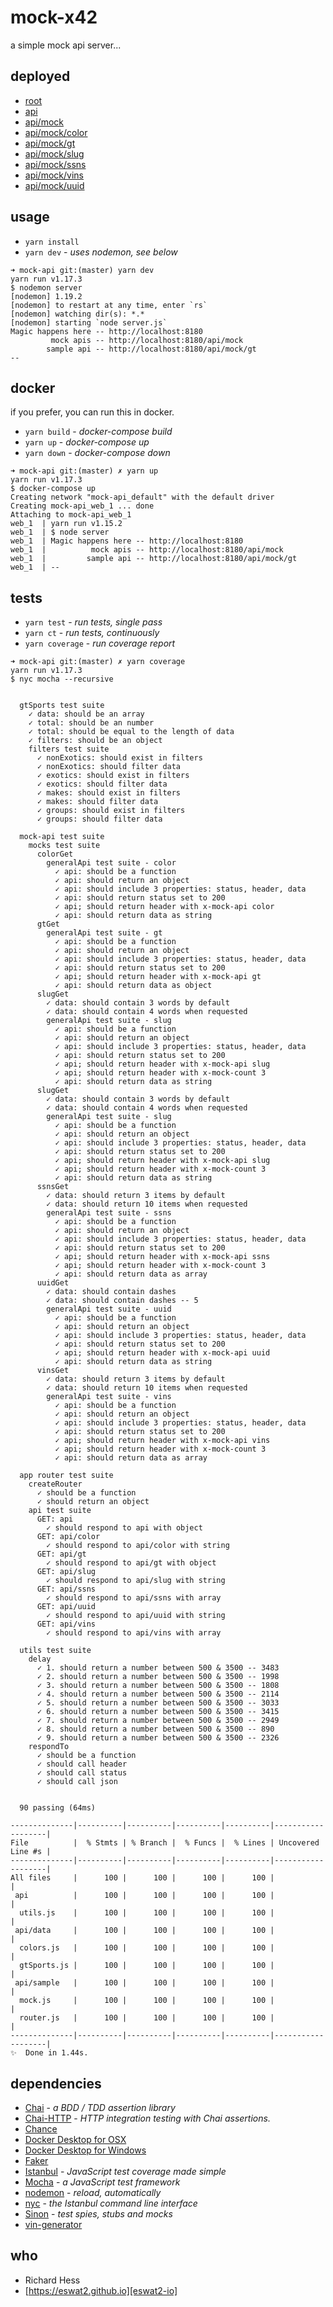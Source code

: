 # mock-x42

a simple mock api server...


## deployed

- [root][api-root]
- [api][api-api]
- [api/mock][api-mock]
- [api/mock/color][api-color]
- [api/mock/gt][api-gt]
- [api/mock/slug][api-slug]
- [api/mock/ssns][api-ssns]
- [api/mock/vins][api-vins]
- [api/mock/uuid][api-uuid]


## usage

- `yarn install`
- `yarn dev` - _uses nodemon, see below_


```
➜ mock-api git:(master) yarn dev
yarn run v1.17.3
$ nodemon server
[nodemon] 1.19.2
[nodemon] to restart at any time, enter `rs`
[nodemon] watching dir(s): *.*
[nodemon] starting `node server.js`
Magic happens here -- http://localhost:8180
         mock apis -- http://localhost:8180/api/mock
        sample api -- http://localhost:8180/api/mock/gt
--
```

## docker

if you prefer, you can run this in docker.

- `yarn build` - _docker-compose build_
- `yarn up` - _docker-compose up_
- `yarn down` - _docker-compose down_


```
➜ mock-api git:(master) ✗ yarn up
yarn run v1.17.3
$ docker-compose up
Creating network "mock-api_default" with the default driver
Creating mock-api_web_1 ... done
Attaching to mock-api_web_1
web_1  | yarn run v1.15.2
web_1  | $ node server
web_1  | Magic happens here -- http://localhost:8180
web_1  |          mock apis -- http://localhost:8180/api/mock
web_1  |         sample api -- http://localhost:8180/api/mock/gt
web_1  | --

```

## tests

- `yarn test` - _run tests, single pass_
- `yarn ct` - _run tests, continuously_
- `yarn coverage` - _run coverage report_


```
➜ mock-api git:(master) ✗ yarn coverage
yarn run v1.17.3
$ nyc mocha --recursive


  gtSports test suite
    ✓ data: should be an array
    ✓ total: should be an number
    ✓ total: should be equal to the length of data
    ✓ filters: should be an object
    filters test suite
      ✓ nonExotics: should exist in filters
      ✓ nonExotics: should filter data
      ✓ exotics: should exist in filters
      ✓ exotics: should filter data
      ✓ makes: should exist in filters
      ✓ makes: should filter data
      ✓ groups: should exist in filters
      ✓ groups: should filter data

  mock-api test suite
    mocks test suite
      colorGet
        generalApi test suite - color
          ✓ api: should be a function
          ✓ api: should return an object
          ✓ api: should include 3 properties: status, header, data
          ✓ api: should return status set to 200
          ✓ api; should return header with x-mock-api color
          ✓ api: should return data as string
      gtGet
        generalApi test suite - gt
          ✓ api: should be a function
          ✓ api: should return an object
          ✓ api: should include 3 properties: status, header, data
          ✓ api: should return status set to 200
          ✓ api; should return header with x-mock-api gt
          ✓ api: should return data as object
      slugGet
        ✓ data: should contain 3 words by default
        ✓ data: should contain 4 words when requested
        generalApi test suite - slug
          ✓ api: should be a function
          ✓ api: should return an object
          ✓ api: should include 3 properties: status, header, data
          ✓ api: should return status set to 200
          ✓ api; should return header with x-mock-api slug
          ✓ api; should return header with x-mock-count 3
          ✓ api: should return data as string
      slugGet
        ✓ data: should contain 3 words by default
        ✓ data: should contain 4 words when requested
        generalApi test suite - slug
          ✓ api: should be a function
          ✓ api: should return an object
          ✓ api: should include 3 properties: status, header, data
          ✓ api: should return status set to 200
          ✓ api; should return header with x-mock-api slug
          ✓ api; should return header with x-mock-count 3
          ✓ api: should return data as string
      ssnsGet
        ✓ data: should return 3 items by default
        ✓ data: should return 10 items when requested
        generalApi test suite - ssns
          ✓ api: should be a function
          ✓ api: should return an object
          ✓ api: should include 3 properties: status, header, data
          ✓ api: should return status set to 200
          ✓ api; should return header with x-mock-api ssns
          ✓ api; should return header with x-mock-count 3
          ✓ api: should return data as array
      uuidGet
        ✓ data: should contain dashes
        ✓ data: should contain dashes -- 5
        generalApi test suite - uuid
          ✓ api: should be a function
          ✓ api: should return an object
          ✓ api: should include 3 properties: status, header, data
          ✓ api: should return status set to 200
          ✓ api; should return header with x-mock-api uuid
          ✓ api: should return data as string
      vinsGet
        ✓ data: should return 3 items by default
        ✓ data: should return 10 items when requested
        generalApi test suite - vins
          ✓ api: should be a function
          ✓ api: should return an object
          ✓ api: should include 3 properties: status, header, data
          ✓ api: should return status set to 200
          ✓ api; should return header with x-mock-api vins
          ✓ api; should return header with x-mock-count 3
          ✓ api: should return data as array

  app router test suite
    createRouter
      ✓ should be a function
      ✓ should return an object
    api test suite
      GET: api
        ✓ should respond to api with object
      GET: api/color
        ✓ should respond to api/color with string
      GET: api/gt
        ✓ should respond to api/gt with object
      GET: api/slug
        ✓ should respond to api/slug with string
      GET: api/ssns
        ✓ should respond to api/ssns with array
      GET: api/uuid
        ✓ should respond to api/uuid with string
      GET: api/vins
        ✓ should respond to api/vins with array

  utils test suite
    delay
      ✓ 1. should return a number between 500 & 3500 -- 3483
      ✓ 2. should return a number between 500 & 3500 -- 1998
      ✓ 3. should return a number between 500 & 3500 -- 1808
      ✓ 4. should return a number between 500 & 3500 -- 2114
      ✓ 5. should return a number between 500 & 3500 -- 3033
      ✓ 6. should return a number between 500 & 3500 -- 3415
      ✓ 7. should return a number between 500 & 3500 -- 2949
      ✓ 8. should return a number between 500 & 3500 -- 890
      ✓ 9. should return a number between 500 & 3500 -- 2326
    respondTo
      ✓ should be a function
      ✓ should call header
      ✓ should call status
      ✓ should call json


  90 passing (64ms)

--------------|----------|----------|----------|----------|-------------------|
File          |  % Stmts | % Branch |  % Funcs |  % Lines | Uncovered Line #s |
--------------|----------|----------|----------|----------|-------------------|
All files     |      100 |      100 |      100 |      100 |                   |
 api          |      100 |      100 |      100 |      100 |                   |
  utils.js    |      100 |      100 |      100 |      100 |                   |
 api/data     |      100 |      100 |      100 |      100 |                   |
  colors.js   |      100 |      100 |      100 |      100 |                   |
  gtSports.js |      100 |      100 |      100 |      100 |                   |
 api/sample   |      100 |      100 |      100 |      100 |                   |
  mock.js     |      100 |      100 |      100 |      100 |                   |
  router.js   |      100 |      100 |      100 |      100 |                   |
--------------|----------|----------|----------|----------|-------------------|
✨  Done in 1.44s.

```

## dependencies

- [Chai][chai-js] - _a BDD / TDD assertion library_
- [Chai-HTTP][chai-io] - _HTTP integration testing with Chai assertions._
- [Chance][chance-js]
- [Docker Desktop for OSX][docker-osx]
- [Docker Desktop for Windows][docker-win]
- [Faker][faker-js]
- [Istanbul][ist-js] - _JavaScript test coverage made simple_
- [Mocha][mocha-js] - _a JavaScript test framework_
- [nodemon][nodemon-io] - _reload, automatically_
- [nyc][nyc-js] - _the Istanbul command line interface_
- [Sinon][sinon-js] - _test spies, stubs and mocks_
- [vin-generator][vin-gen]


## who

- Richard Hess
- [https://eswat2.github.io][eswat2-io]


[eswat2-io]: https://eswat2.github.io

[api-root]: https://mock-x42.eswat2.now.sh/
[api-api]: https://mock-x42.eswat2.now.sh/api
[api-mock]: https://mock-x42.eswat2.now.sh/api/mock
[api-color]: https://mock-x42.eswat2.now.sh/api/mock/color
[api-gt]: https://mock-x42.eswat2.now.sh/api/mock/gt
[api-slug]: https://mock-x42.eswat2.now.sh/api/mock/slug
[api-ssns]: https://mock-x42.eswat2.now.sh/api/mock/ssns
[api-vins]: https://mock-x42.eswat2.now.sh/api/mock/vins
[api-uuid]: https://mock-x42.eswat2.now.sh/api/mock/uuid

[docker-osx]: https://docs.docker.com/docker-for-mac/
[docker-win]: https://docs.docker.com/docker-for-windows/

[chai-js]: https://www.chaijs.com/
[chai-io]: https://www.chaijs.com/plugins/chai-http/
[chance-js]: https://chancejs.com/
[faker-js]: https://github.com/marak/Faker.js/
[ist-js]: https://istanbul.js.org/
[mocha-js]: https://mochajs.org/
[nodemon-io]: https://nodemon.io/
[nyc-js]: https://github.com/istanbuljs/nyc
[sinon-js]: https://sinonjs.org/
[vin-gen]: https://github.com/ArchmageInc/vin-generator


